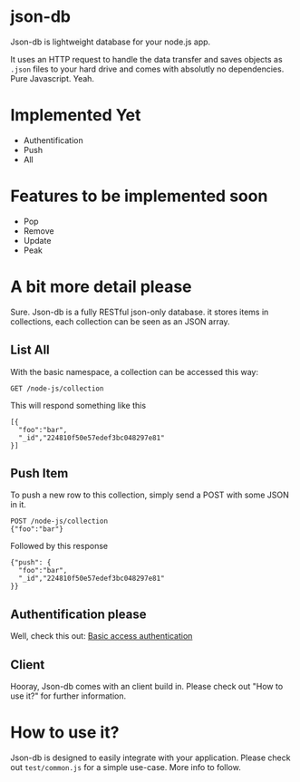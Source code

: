 # json-db #

Json-db is lightweight database for your node.js app.

It uses an HTTP request to handle the data transfer and saves objects as `.json` files to your hard drive and comes with absolutly no dependencies. Pure Javascript. Yeah.

# Implemented Yet #

  - Authentification
  - Push
  - All

# Features to be implemented soon #

  - Pop
  - Remove
  - Update
  - Peak

# A bit more detail please #

Sure. Json-db is a fully RESTful json-only database. it stores items in collections, each collection can be seen as an JSON array.

## List All ##

With the basic namespace, a collection can be accessed this way:

    GET /node-js/collection

This will respond something like this    

	[{
      "foo":"bar",
	  "_id","224810f50e57edef3bc048297e81"
    }]

## Push Item ##

To push a new row to this collection, simply send a POST with some JSON in it.

    POST /node-js/collection
    {"foo":"bar"}

Followed by this response

    {"push": {
	  "foo":"bar",
	  "_id","224810f50e57edef3bc048297e81"
	}}

## Authentification please ##

Well, check this out: [Basic access authentication](http://en.wikipedia.org/wiki/Basic_access_authentication)

## Client ##

Hooray, Json-db comes with an client build in. Please check out "How to use it?" for further information.


# How to use it? #

Json-db is designed to easily integrate with your application. Please check out `test/common.js` for a simple use-case. More info to follow.
